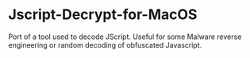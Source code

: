 # Jscript-Decrypt-for-MacOS
Port of a tool used to decode JScript. Useful for some Malware reverse engineering or random decoding of obfuscated Javascript.
